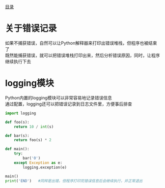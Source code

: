 [目录](../目录.md)

# 关于错误记录 #
如果不捕获错误，自然可以让Python解释器来打印出错误堆栈，但程序也被结束了\
既然能捕获错误，就可以把错误堆栈打印出来，然后分析错误原因，同时，让程序继续执行下去

# logging模块 #
Python内置的logging模块可以非常容易地记录错误信息\
通过配置，logging还可以把错误记录到日志文件里，方便事后排查

```python
import logging

def foo(s):
    return 10 / int(s)

def bar(s):
    return foo(s) * 2

def main():
    try:
        bar('0')
    except Exception as e:
        logging.exception(e)

main()
print('END')   #同样是出错，但程序打印完错误信息后会继续执行，并正常退出
```
